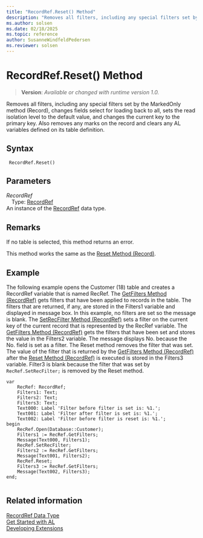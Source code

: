```yaml
---
title: "RecordRef.Reset() Method"
description: "Removes all filters, including any special filters set by the MarkedOnly method (Record), changes fields select for loading back to all, sets the read isolation level to the default value, and changes the current key to the primary key."
ms.author: solsen
ms.date: 02/18/2025
ms.topic: reference
author: SusanneWindfeldPedersen
ms.reviewer: solsen
---
```

[//]: # (START>DO_NOT_EDIT)
[//]: # (IMPORTANT:Do not edit any of the content between here and the END>DO_NOT_EDIT.)
[//]: # (Any modifications should be made in the .xml files in the ModernDev repo.)
# RecordRef.Reset() Method
> **Version**: _Available or changed with runtime version 1.0._

Removes all filters, including any special filters set by the MarkedOnly method (Record), changes fields select for loading back to all, sets the read isolation level to the default value, and changes the current key to the primary key. Also removes any marks on the record and clears any AL variables defined on its table definition.


## Syntax
```AL
 RecordRef.Reset()
```
## Parameters
*RecordRef*  
&emsp;Type: [RecordRef](recordref-data-type.md)  
An instance of the [RecordRef](recordref-data-type.md) data type.  


[//]: # (IMPORTANT: END>DO_NOT_EDIT)

## Remarks  
 If no table is selected, this method returns an error.  
  
 This method works the same as the [Reset Method \(Record\)](../record/record-reset-method.md).  
  
## Example  
 The following example opens the Customer \(18\) table and creates a RecordRef variable that is named RecRef. The [GetFilters Method \(RecordRef\)](recordref-getfilters-method.md) gets filters that have been applied to records in the table. The filters that are returned, if any, are stored in the Filters1 variable and displayed in message box. In this example, no filters are set so the message is blank. The [SetRecFilter Method \(RecordRef\)](recordref-setrecfilter-method.md) sets a filter on the current key of the current record that is represented by the RecRef variable. The [GetFilters Method \(RecordRef\)](recordref-getfilters-method.md) gets the filters that have been set and stores the value in the Filters2 variable. The message displays No. because the No. field is set as a filter. The Reset method removes the filter that was set. The value of the filter that is returned by the [GetFilters Method \(RecordRef\)](recordref-getfilters-method.md) after the [Reset Method \(RecordRef\)](recordref-reset-method.md) is executed is stored in the Filters3 variable. Filter3 is blank because the filter that was set by `RecRef.SetRecFilter;` is removed by the Reset method. 
   
```al
var
    RecRef: RecordRef;
    Filters1: Text;
    Filters2: Text;
    Filters3: Text;
    Text000: Label 'Filter before filter is set is: %1.';
    Text001: Label 'Filter after filter is set is: %1.';
    Text002: Label 'Filter before filter is reset is: %1.';
begin   
    RecRef.Open(Database::Customer);  
    Filters1 := RecRef.GetFilters;  
    Message(Text000, Filters1);  
    RecRef.SetRecFilter;  
    Filters2 := RecRef.GetFilters;  
    Message(Text001, Filters2);  
    RecRef.Reset;  
    Filters3 := RecRef.GetFilters;  
    Message(Text002, Filters3);  
end;
  
```  

## Related information
[RecordRef Data Type](recordref-data-type.md)  
[Get Started with AL](../../devenv-get-started.md)  
[Developing Extensions](../../devenv-dev-overview.md)
